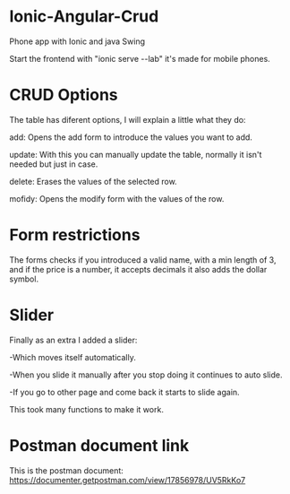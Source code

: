 # Ionic-Angular-Crud
Phone app with Ionic and java Swing

Start the frontend with "ionic serve --lab" it's made for mobile phones.


# CRUD Options
The table has diferent options, I will explain a little what they do:

add: Opens the add form to introduce the values you want to add.

update: With this you can manually update the table, normally it isn't needed but just in case.

delete: Erases the values of the selected row.

mofidy: Opens the modify form with the values of the row.


# Form restrictions
The forms checks if you introduced a valid name, with a min length of 3, and if the price is a number, it accepts decimals it also adds the dollar symbol.


# Slider
Finally as an extra I added a slider: 

-Which moves itself automatically. 

-When you slide it manually after you stop doing it continues to auto slide. 

-If you go to other page and come back it starts to slide again. 


This took many functions to make it work.

# Postman document link
This is the postman document: https://documenter.getpostman.com/view/17856978/UV5RkKo7
